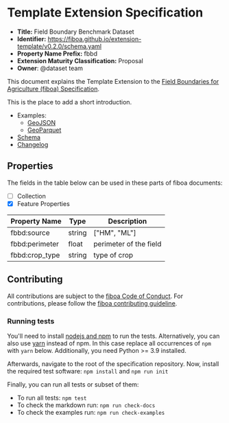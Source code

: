 # Template Extension Specification

- **Title:** Field Boundary Benchmark Dataset
- **Identifier:** <https://fiboa.github.io/extension-template/v0.2.0/schema.yaml>
- **Property Name Prefix:** fbbd
- **Extension Maturity Classification:** Proposal
- **Owner**: @dataset team 

This document explains the Template Extension to the
[Field Boundaries for Agriculture (fiboa) Specification](https://github.com/fiboa/specification).

This is the place to add a short introduction.

- Examples:
  - [GeoJSON](examples/geojson/)
  - [GeoParquet](examples/geoparquet/)
- [Schema](schema/schema.yaml)
- [Changelog](./CHANGELOG.md)

## Properties

The fields in the table below can be used in these parts of fiboa documents:

- [ ] Collection
- [x] Feature Properties

| Property Name   | Type   | Description |
| --------------- | ------ | ----------- |
| fbbd:source     | string |["HM", "ML"] |
| fbbd:perimeter  | float  | perimeter of the field |
| fbbd:crop_type  | string | type of crop               |


## Contributing

All contributions are subject to the
[fiboa Code of Conduct](https://github.com/fiboa/specification/blob/main/CODE_OF_CONDUCT.md).
For contributions, please follow the
[fiboa contributing guideline](https://github.com/fiboa/specification/blob/main/CONTRIBUTING.md).

### Running tests

You'll need to install [nodejs and npm](https://nodejs.org/en/download/) to run the tests.
Alternatively, you can also use [yarn](https://yarnpkg.com/) instead of npm.
In this case replace all occurrences of `npm` with `yarn` below.
Additionally, you need Python >= 3.9 installed.

Afterwards, navigate to the root of the specification repository.
Now, install the required test software: `npm install` and `npm run init`

Finally, you can run all tests or subset of them:

- To run all tests: `npm test`
- To check the markdown run: `npm run check-docs`
- To check the examples run: `npm run check-examples`
